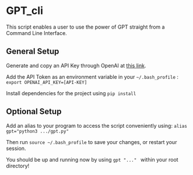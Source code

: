 # GPT_cli

This script enables a user to use the power of GPT straight from a Command Line Interface.


## General Setup

Generate and copy an API Key through OpenAI at [this link](https://platform.openai.com/account/api-keys).

Add the API Token as an environment variable in your ```~/.bash_profile``` : 
``` export OPENAI_API_KEY=[API-KEY] ```

Install dependencies for the project using ```pip install```

## Optional Setup

Add an alias to your program to access the script conveniently using:
```alias gpt="python3 .../gpt.py" ```

Then run ```source ~/.bash_profile``` to save your changes, or restart your session.


You should be up and running now by using ```gpt "..." ``` within your root directory!
